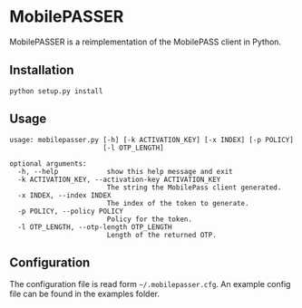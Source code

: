 MobilePASSER
============

MobilePASSER is a reimplementation of the MobilePASS client in Python.

Installation
------------

```
python setup.py install
```

Usage
-----

```
usage: mobilepasser.py [-h] [-k ACTIVATION_KEY] [-x INDEX] [-p POLICY]
                       [-l OTP_LENGTH]

optional arguments:
  -h, --help            show this help message and exit
  -k ACTIVATION_KEY, --activation-key ACTIVATION_KEY
                        The string the MobilePass client generated.
  -x INDEX, --index INDEX
                        The index of the token to generate.
  -p POLICY, --policy POLICY
                        Policy for the token.
  -l OTP_LENGTH, --otp-length OTP_LENGTH
                        Length of the returned OTP.
```

Configuration
-------------
The configuration file is read form `~/.mobilepasser.cfg`. An example config file can be found in the examples folder.
